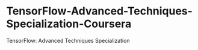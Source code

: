 # TensorFlow-Advanced-Techniques-Specialization-Coursera
TensorFlow: Advanced Techniques Specialization
